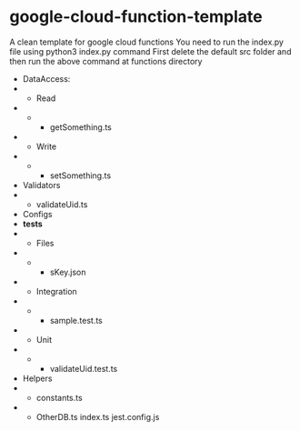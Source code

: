 # google-cloud-function-template
A clean template for google cloud functions
You need to run the index.py file using python3 index.py command
First delete the default src folder and then run the above command at functions directory
- DataAccess:
- - Read
- - - getSomething.ts
- - Write
- - - setSomething.ts
- Validators
- - validateUid.ts
- Configs
- __tests__
- - Files
- - - sKey.json
- - Integration
- - - sample.test.ts
- - Unit
- - - validateUid.test.ts
- Helpers
- - constants.ts
- - OtherDB.ts
index.ts
jest.config.js

